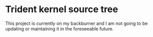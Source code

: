 Trident kernel source tree
================================

This project is currently on my backburner and I am not going to be updating or maintaining it in the foreseeable future.

